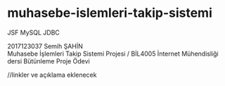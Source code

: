 # muhasebe-islemleri-takip-sistemi
JSF MySQL JDBC

2017123037 Semih ŞAHİN <br />
Muhasebe İşlemleri Takip Sistemi Projesi / BİL4005 İnternet Mühendisliği dersi Bütünleme Proje Ödevi

//linkler ve açıklama eklenecek
